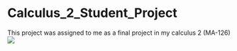 # Calculus_2_Student_Project
This project was assigned to me as a final project in my calculus 2 (MA-126)
![](https://media.giphy.com/media/zPbnEgxsPJOJSD3qfr/giphy.gif)
